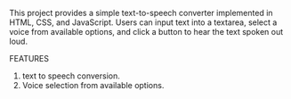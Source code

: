 This project provides a simple text-to-speech converter implemented in HTML, CSS, and JavaScript.
Users can input text into a textarea, select a voice from available options, and click a button to hear the text spoken out loud.

FEATURES
1.  text to speech conversion.
2.  Voice selection from available options.
